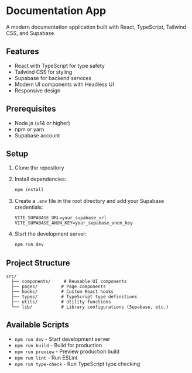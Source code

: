 # Documentation App

A modern documentation application built with React, TypeScript, Tailwind CSS, and Supabase.

## Features

- React with TypeScript for type safety
- Tailwind CSS for styling
- Supabase for backend services
- Modern UI components with Headless UI
- Responsive design

## Prerequisites

- Node.js (v14 or higher)
- npm or yarn
- Supabase account

## Setup

1. Clone the repository
2. Install dependencies:
   ```bash
   npm install
   ```

3. Create a `.env` file in the root directory and add your Supabase credentials:
   ```
   VITE_SUPABASE_URL=your_supabase_url
   VITE_SUPABASE_ANON_KEY=your_supabase_anon_key
   ```

4. Start the development server:
   ```bash
   npm run dev
   ```

## Project Structure

```
src/
  ├── components/     # Reusable UI components
  ├── pages/         # Page components
  ├── hooks/         # Custom React hooks
  ├── types/         # TypeScript type definitions
  ├── utils/         # Utility functions
  └── lib/           # Library configurations (Supabase, etc.)
```

## Available Scripts

- `npm run dev` - Start development server
- `npm run build` - Build for production
- `npm run preview` - Preview production build
- `npm run lint` - Run ESLint
- `npm run type-check` - Run TypeScript type checking
